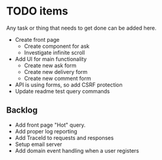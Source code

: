 # TODO items

Any task or thing that needs to get done can be added here.

* Create front page
  * Create component for ask
  * Investigate infinite scroll
* Add UI for main functionality
  * Create new ask form
  * Create new delivery form
  * Create new comment form
* API is using forms, so add CSRF protection
* Update readme test query commands

## Backlog

* Add front page "Hot" query.
* Add proper log reporting
* Add TraceId to requests and responses
* Setup email server
* Add domain event handling when a user registers
